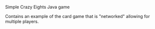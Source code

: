 Simple Crazy Eights Java game

Contains an example of the card game that is "networked" allowing for multiple players. 
